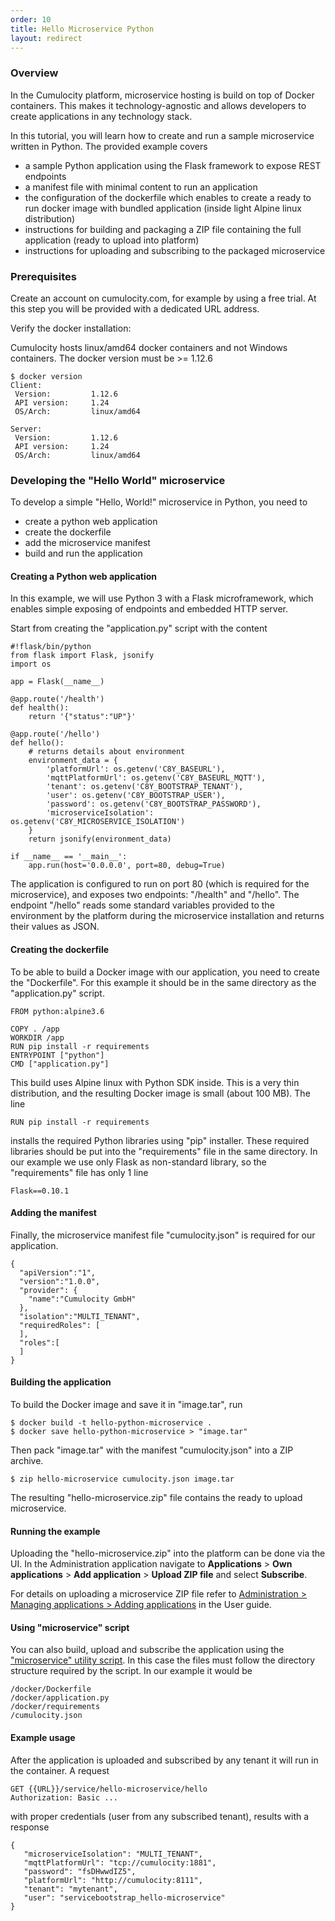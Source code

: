```yaml
---
order: 10
title: Hello Microservice Python
layout: redirect
---
```


### Overview

In the Cumulocity platform, microservice hosting is build on top of Docker containers. This makes it technology-agnostic and allows developers to create applications in any technology stack.

In this tutorial, you will learn how to create and run a sample microservice written in Python. The provided example covers
 
* a sample Python application using the Flask framework to expose REST endpoints
* a manifest file with minimal content to run an application 
* the configuration of the dockerfile which enables to create a ready to run docker image with bundled application (inside light Alpine linux distribution)
* instructions for building and packaging a ZIP file containing the full application (ready to upload into platform)
* instructions for uploading and subscribing to the packaged microservice 


### Prerequisites

Create an account on cumulocity.com, for example by using a free trial. At this step you will be provided with a dedicated URL address.

Verify the docker installation:

Cumulocity hosts linux/amd64 docker containers and not Windows containers. The docker version must be >= 1.12.6

    $ docker version
    Client:
     Version:         1.12.6
     API version:     1.24
     OS/Arch:         linux/amd64

    Server:
     Version:         1.12.6
     API version:     1.24
     OS/Arch:         linux/amd64


### Developing the "Hello World" microservice 

To develop a simple "Hello, World!" microservice in Python, you need to
 
 * create a python web application
 * create the dockerfile
 * add the microservice manifest
 * build and run the application

#### Creating a Python web application

In this example, we will use Python 3 with a Flask microframework, which enables simple exposing of endpoints and embedded HTTP server. 

Start from creating the "application.py" script with the content
 
    #!flask/bin/python
    from flask import Flask, jsonify
    import os
    
    app = Flask(__name__)
    
    @app.route('/health')
    def health():
        return '{"status":"UP"}'
    
    @app.route('/hello')
    def hello():
        # returns details about environment
        environment_data = {
            'platformUrl': os.getenv('C8Y_BASEURL'),
            'mqttPlatformUrl': os.getenv('C8Y_BASEURL_MQTT'),
            'tenant': os.getenv('C8Y_BOOTSTRAP_TENANT'),
            'user': os.getenv('C8Y_BOOTSTRAP_USER'),
            'password': os.getenv('C8Y_BOOTSTRAP_PASSWORD'),
            'microserviceIsolation': os.getenv('C8Y_MICROSERVICE_ISOLATION')
        }
        return jsonify(environment_data) 
    
    if __name__ == '__main__':
        app.run(host='0.0.0.0', port=80, debug=True)
        
The application is configured to run on port 80 (which is required for the microservice), and exposes two endpoints: "/health" and "/hello".
The endpoint "/hello" reads some standard variables provided to the environment by the platform during the microservice installation and returns their values as JSON.

#### Creating the dockerfile

To be able to build a Docker image with our application, you need to create the "Dockerfile". For this example it should be in the same directory as the "application.py" script.

    FROM python:alpine3.6
    
    COPY . /app
    WORKDIR /app
    RUN pip install -r requirements
    ENTRYPOINT ["python"]
    CMD ["application.py"]
    
This build uses Alpine linux with Python SDK inside. This is a very thin distribution, and the resulting Docker image is small (about 100 MB). The line

    RUN pip install -r requirements
    
installs the required Python libraries using "pip" installer. These required libraries should be put into the "requirements" file in the same directory. In our example we use only Flask as non-standard library, so the "requirements" file has only 1 line
    
    Flask==0.10.1
    
#### Adding the manifest 
    
Finally, the microservice manifest file "cumulocity.json" is required for our application.

    {
      "apiVersion":"1",
      "version":"1.0.0",
      "provider": {
        "name":"Cumulocity GmbH"
      },
      "isolation":"MULTI_TENANT",
      "requiredRoles": [
      ],
      "roles":[
      ]
    }
    
#### Building the application
     
To build the Docker image and save it in "image.tar", run     

    $ docker build -t hello-python-microservice .
    $ docker save hello-python-microservice > "image.tar"

Then pack "image.tar" with the manifest "cumulocity.json" into a ZIP archive.
    
    $ zip hello-microservice cumulocity.json image.tar
    
The resulting "hello-microservice.zip" file contains the ready to upload microservice. 

#### Running the example

Uploading the "hello-microservice.zip" into the platform can be done via the UI. In the Administration application navigate to **Applications** > **Own applications** > **Add application** > **Upload ZIP file** and select **Subscribe**. 

For details on uploading a microservice ZIP file refer to [Administration > Managing applications > Adding applications](/guides/users-guide/administration/managing-applications#adding-applications) in the User guide. 

#### Using "microservice" script

You can also build, upload and subscribe the application using the ["microservice" utility script](/guides/reference/microservice-package). In this case the files must follow the directory structure required by the script. In our example it would be

    /docker/Dockerfile
    /docker/application.py
    /docker/requirements
    /cumulocity.json
     
     

#### Example usage

After the application is uploaded and subscribed by any tenant it will run in the container. A request

    GET {{URL}}/service/hello-microservice/hello 
    Authorization: Basic ...

with proper credentials (user from any subscribed tenant), results with a response 
 
    {
       "microserviceIsolation": "MULTI_TENANT",
       "mqttPlatformUrl": "tcp://cumulocity:1881",
       "password": "fsDHwwdIZ5",
       "platformUrl": "http://cumulocity:8111",
       "tenant": "mytenant",
       "user": "servicebootstrap_hello-microservice"
    }

